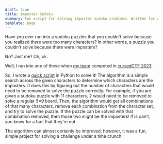 ```yaml
---
draft: true
title: Imposter Sudoku
summary: Fun script for solving imposter sudoku problems. Written for a (cursed) CTF challenge. Apr 2023.
template: page
---
```


Have you ever run into a sudoku puzzles that you couldn't solve because you realized there were too many characters?
In other words, a puzzle you couldn't solve because there were imposters?

No? Just me? Oh, ok.

Well, I ran into one of these when [my team](https://2023.cursedc.tf/profile/587d0d12-7b80-484c-8ab5-5fb79fbbda20) competed in [cursedCTF 2023](https://2023.cursedc.tf).

So, I wrote a [quick script](https://github.com/ellifteria/ImposterSudoku.py) in Python to solve it!
The algorithm is a simple search across the given characters to determine which characters are the imposters.
It does this by figuring out the number of characters that would need to be removed to solve the puzzle correctly.
For example, if you are given a sudoku puzzle with 11 characters, 2 would need to be removed to solve a regular 9×9 board.
Then, the algorithm would get all combinations of that many characters, remove each combination from the character set, and try to solve the puzzle.
If the puzzle can be solved with that combination removed, then those two might be the imposters!
If is can't, you know for a fact that they're not.

The algorithm can almost certainly be improved; however, it was a fun, simple project for solving a challenge under a time crunch.
